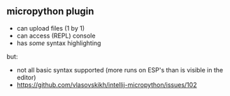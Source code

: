 ## micropython plugin

- can upload files (1 by 1)
- can access (REPL) console
- has _some_ syntax highlighting

but:
- not all basic syntax supported (more runs on ESP's than is visible in the editor)
- https://github.com/vlasovskikh/intellij-micropython/issues/102

